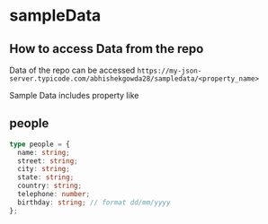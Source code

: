 # sampleData 


## How to access Data from the repo

 Data of the repo can be accessed ```https://my-json-server.typicode.com/abhishekgowda28/sampledata/<property_name>```

Sample Data includes property like

 ## people

```ts
type people = {
  name: string;
  street: string;
  city: string;
  state: string;
  country: string;
  telephone: number;
  birthday: string; // format dd/mm/yyyy
};

```
